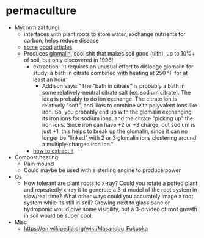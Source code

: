 # permaculture

- Mycorrhizal fungi
  - interfaces with plant roots to store water, exchange nutrients for carbon, helps reduce disease
  - [some](http://www.the-compost-gardener.com/mycorrhizal-fungi.html) [good](http://www.the-compost-gardener.com/-does-mushroom-compost-serve-the-same-function-as-mycorrhizae-.html) [articles](http://www.the-compost-gardener.com/plant-fungi.html)
  - Produces [glomalin](https://en.wikipedia.org/wiki/Glomalin), cool shit that makes soil good (tilth), up to 10%+ of soil, but only discovered in 1996!
    - extraction: 'It requires an unusual effort to dislodge glomalin for study: a bath in citrate combined with heating at 250 °F for at least an hour'
      - Addison says: "The "bath in citrate" is probably a bath in some relatively-neutral citrate salt (ex. sodium citrate). The idea is probably to do ion exchange. The citrate ion is relatively "soft", and likes to combine with polyvalent ions like iron. So, you probably end up with the glomalin exchanging its iron ions for sodium ions, and the citrate "picking up" the iron ions. Since iron can have +2 or +3 charge, but sodium is just +1, this helps to break up the glomalin, since it can no longer be "linked" with 2 or 3 glomalin ions clustering around a multiply-charged iron ion."  
    - [how to extract it](https://webcache.googleusercontent.com/search?q=cache:SI-kkhctlU4J:https://www.researchgate.net/file.PostFileLoader.html%3Fid%3D5811ba9a615e270fe63d4b25%26assetKey%3DAS%253A421718318686210%25401477556890768+&cd=5&hl=en&ct=clnk&gl=us)
- Compost heating
  - Pain mound
  - Could maybe be used with a sterling engine to produce power
- Qs
  - How tolerant are plant roots to x-ray?  Could you rotate a potted plant and repeatedly x-ray it to generate a 3-d model of the root system in slow/real time?  What other ways could you accurately image a root system while its still in soil?  Growing next to glass pane or hydroponic would give some visibility, but a 3-d video of root growth in soil would be super cool.
- Misc
  - https://en.wikipedia.org/wiki/Masanobu_Fukuoka
